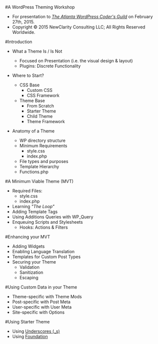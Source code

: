 #A WordPress Theming Workshop
- For presentation to [_The Atlanta WordPress Coder's Guild_](http://www.meetup.com/atlanta-wordpress-coders-guild/events/220154221/) on February 27th, 2015.
- Copyright &copy; 2015 NewClarity Consulting LLC; All Rights Reserved Worldwide.

#Introduction
- What a Theme Is / Is Not 
	- Focused on Presentation (i.e. the visual design & layout)
	- Plugins: Discrete Functionality

- Where to Start? 
	- CSS Base
		- Custom CSS
		- CSS Framework
	- Theme Base
		- From Scratch
		- Starter Theme
		- Child Theme
		- Theme Framework

- Anatomy of a Theme
	- WP directory structure	
	- Minimum Requirements
		- style.css
		- index.php	 	
	- File types and purposes
	- Template Hierarchy 
	- Functions.php

#A Minimum Viable Theme (MVT)
- Required Files:
	- style.css
	- index.php	 	
- Learning _"The Loop"_ 
- Adding Template Tags
- Using Additions Queries with WP_Query
- Enqueuing Scripts and Stylesheets
	- Hooks: Actions & Filters 

#Enhancing your MVT
- Adding Widgets
- Enabling Language Translation
- Templates for Custom Post Types
- Securing your Theme
	- Validation
	- Sanitization
	- Escaping 

#Using Custom Data in your Theme 
- Theme-specific with Theme Mods
- Post-specific with Post Meta
- User-specific with User Meta
- Site-specific with Options
	 	
#Using Starter Theme
- Using [Underscores (_s)](http://underscores.me/)
- Using [Foundation](http://foundation.zurb.com/) 

